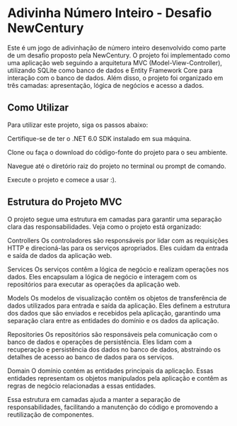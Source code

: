 
# Adivinha Número Inteiro - Desafio NewCentury

Este é um jogo de adivinhação de número inteiro desenvolvido como parte de um desafio proposto pela NewCentury. O projeto foi implementado como uma aplicação web seguindo a arquitetura MVC (Model-View-Controller), utilizando SQLite como banco de dados e Entity Framework Core para interação com o banco de dados. Além disso, o projeto foi organizado em três camadas: apresentação, lógica de negócios e acesso a dados.

## Como Utilizar

Para utilizar este projeto, siga os passos abaixo:

Certifique-se de ter o .NET 6.0 SDK instalado em sua máquina.

Clone ou faça o download do código-fonte do projeto para o seu ambiente.

Navegue até o diretório raiz do projeto no terminal ou prompt de comando.

Execute o projeto e comece a usar :).

## Estrutura do Projeto MVC
O projeto segue uma estrutura em camadas para garantir uma separação clara das responsabilidades. Veja como o projeto está organizado:

Controllers
Os controladores são responsáveis por lidar com as requisições HTTP e direcioná-las para os serviços apropriados. Eles cuidam da entrada e saída de dados da aplicação web.

Services
Os serviços contêm a lógica de negócio e realizam operações nos dados. Eles encapsulam a lógica de negócio e interagem com os repositórios para executar as operações da aplicação web.

Models
Os modelos de visualização contêm os objetos de transferência de dados utilizados para entrada e saída da aplicação. Eles definem a estrutura dos dados que são enviados e recebidos pela aplicação, garantindo uma separação clara entre as entidades do domínio e os dados da aplicação.

Repositories
Os repositórios são responsáveis pela comunicação com o banco de dados e operações de persistência. Eles lidam com a recuperação e persistência dos dados no banco de dados, abstraindo os detalhes de acesso ao banco de dados para os serviços.

Domain
O domínio contém as entidades principais da aplicação. Essas entidades representam os objetos manipulados pela aplicação e contêm as regras de negócio relacionadas a essas entidades.

Essa estrutura em camadas ajuda a manter a separação de responsabilidades, facilitando a manutenção do código e promovendo a reutilização de componentes.
